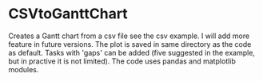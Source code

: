 # CSVtoGanttChart
Creates a Gantt chart from a csv file see the csv example.  I will add more feature in future versions.
The plot is saved in same directory as the code as default. Tasks with 'gaps' can be added (five suggested in the example, but in practive it is not limited).
The code uses pandas and matplotlib modules.

